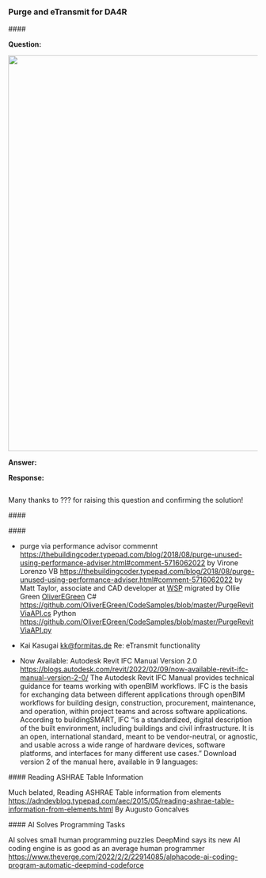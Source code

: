 <head>
<meta http-equiv="Content-Type" content="text/html; charset=utf-8">
<link rel="stylesheet" type="text/css" href="bc.css">
<script src="https://cdn.rawgit.com/google/code-prettify/master/loader/run_prettify.js" type="text/javascript"></script>
</head>

<!---

- purge via performance advisor
  commennt https://thebuildingcoder.typepad.com/blog/2018/08/purge-unused-using-performance-adviser.html#comment-5716062022
  by Virone Lorenzo
  VB https://thebuildingcoder.typepad.com/blog/2018/08/purge-unused-using-performance-adviser.html#comment-5716062022
  by Matt Taylor, associate and CAD developer at [WSP](https://www.wsp.com)
  migrated by Ollie Green [OliverEGreen](https://github.com/OliverEGreen)
  C# https://github.com/OliverEGreen/CodeSamples/blob/master/PurgeRevitViaAPI.cs
  Python https://github.com/OliverEGreen/CodeSamples/blob/master/PurgeRevitViaAPI.py

- Kai Kasugai <kk@formitas.de> Re: eTransmit functionality

- Now Available: Autodesk Revit IFC Manual Version 2.0
  https://blogs.autodesk.com/revit/2022/02/09/now-available-revit-ifc-manual-version-2-0/
  The Autodesk Revit IFC Manual provides technical guidance for teams working with openBIM workflows. IFC is the basis for exchanging data between different applications through openBIM workflows for building design, construction, procurement, maintenance, and operation, within project teams and across software applications.  According to buildingSMART, IFC “is a standardized, digital description of the built environment, including buildings and civil infrastructure. It is an open, international standard, meant to be vendor-neutral, or agnostic, and usable across a wide range of hardware devices, software platforms, and interfaces for many different use cases.”
  Download version 2 of the manual here, available in 9 languages:    

- Reading ASHRAE Table information from elements
  https://adndevblog.typepad.com/aec/2015/05/reading-ashrae-table-information-from-elements.html
  By Augusto Goncalves

- AI solves small human programming puzzles
  DeepMind says its new AI coding engine is as good as an average human programmer
  https://www.theverge.com/2022/2/2/22914085/alphacode-ai-coding-program-automatic-deepmind-codeforce

twitter:

 in the #RevitAPI FormulaManager @AutodeskForge @AutodeskRevit #bim #DynamoBim #ForgeDevCon 

&ndash; 
...

linkedin:


#bim #DynamoBim #ForgeDevCon #Revit #API #IFC #SDK #AI #VisualStudio #Autodesk #AEC #adsk

the [Revit API discussion forum](http://forums.autodesk.com/t5/revit-api-forum/bd-p/160) thread

<center>
<img src="img/" alt="" title="" width="600"/>
<p style="font-size: 80%; font-style:italic"></p>
</center>

-->

### Purge and eTransmit for DA4R

####<a name="2"></a> 

**Question:** 

<center>
<img src="img/.jpg" alt="" title="" width="800"/> <!-- 1394 -->
</center>



**Answer:** 

**Response:** 

<pre class="code">
</pre>


Many thanks to ??? for raising this question and confirming the solution!

####<a name="3"></a> 


####<a name="4"></a> 

- purge via performance advisor
commennt https://thebuildingcoder.typepad.com/blog/2018/08/purge-unused-using-performance-adviser.html#comment-5716062022
by Virone Lorenzo
VB https://thebuildingcoder.typepad.com/blog/2018/08/purge-unused-using-performance-adviser.html#comment-5716062022
by Matt Taylor, associate and CAD developer at [WSP](https://www.wsp.com)
migrated by Ollie Green [OliverEGreen](https://github.com/OliverEGreen)
C# https://github.com/OliverEGreen/CodeSamples/blob/master/PurgeRevitViaAPI.cs
Python https://github.com/OliverEGreen/CodeSamples/blob/master/PurgeRevitViaAPI.py

- Kai Kasugai <kk@formitas.de> Re: eTransmit functionality

- Now Available: Autodesk Revit IFC Manual Version 2.0
https://blogs.autodesk.com/revit/2022/02/09/now-available-revit-ifc-manual-version-2-0/
The Autodesk Revit IFC Manual provides technical guidance for teams working with openBIM workflows. IFC is the basis for exchanging data between different applications through openBIM workflows for building design, construction, procurement, maintenance, and operation, within project teams and across software applications.  According to buildingSMART, IFC “is a standardized, digital description of the built environment, including buildings and civil infrastructure. It is an open, international standard, meant to be vendor-neutral, or agnostic, and usable across a wide range of hardware devices, software platforms, and interfaces for many different use cases.”
Download version 2 of the manual here, available in 9 languages:    

####<a name="5"></a> Reading ASHRAE Table Information

Much belated, Reading ASHRAE Table information from elements
https://adndevblog.typepad.com/aec/2015/05/reading-ashrae-table-information-from-elements.html
By Augusto Goncalves

####<a name="6"></a> AI Solves Programming Tasks

AI solves small human programming puzzles
DeepMind says its new AI coding engine is as good as an average human programmer
https://www.theverge.com/2022/2/2/22914085/alphacode-ai-coding-program-automatic-deepmind-codeforce
